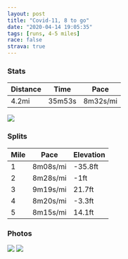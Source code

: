 ```yaml
---
layout: post
title: "Covid-11, 8 to go"
date: "2020-04-14 19:05:35"
tags: [runs, 4-5 miles]
race: false
strava: true
---
```


### Stats

| Distance | Time | Pace |
|----------|------|------|
|4.2mi|35m53s|8m32s/mi|

<img src='https://maps.googleapis.com/maps/api/staticmap?maptype=roadmap&path=enc:uewwFjqsbMWZBA[Ae@Ue@e@IGk@Ma@WGAG?OKUA[S[MCHKFWDi@EWJWRYl@Qx@g@r@u@bBCf@_@|AOz@a@nAU`@IJUh@?^M~@ENKDEHC?ORGPEh@Ob@Ip@Wf@UB[HYKE?@?GCKKkAu@][KGQF[X[r@C?OG]g@Ye@_@}@c@e@KSWWi@w@Oi@Q]m@y@w@m@q@Y]KMAKG[[m@]w@m@mBoAw@s@U][Ui@[s@Ya@Yk@WaAs@kAq@YMuAeA_@Uw@[k@a@s@k@u@_@S@MFI@_@Oe@Ww@Qy@GyBCm@Kw@e@yAgA}@g@WUSW[Qq@o@WQKW@CGIMESCMEMACEGFK@OKAEM?CDO?[SYKy@c@_@YAIFUK]IGMDMXC?a@Uy@Km@C]IOQS_@GSAK@IGYQUqA_AWGq@Wc@Ys@w@IQ_@m@c@WGOICMMKQSQQWg@a@[IkBkAUCEIMKo@a@wAs@AJCF?p@DFHr@?jCBdEH~@@`@FEBK?eAG{C@mAMeAAMBSJo@?SHOAODSBGHCLO?ECEZ@TGv@?NBBPTL`@HT@TAJCLGTALJ@Jf@Rl@FLGNB`@^p@Jp@RZ^h@Zx@`Ab@VLLZJNNNFLEFGRg@JMJg@R_@AKBGF?AGPNBH?DA@?DHJBIRMJO\Uj@i@XMEGJ?FIPJZ\@ODLJJA@R@CCQ?EDHBNLf@PBHRJf@j@HD`@Zd@L?AFLJ@^b@f@r@CNDA@ICQ@@V@`@Ll@b@f@Jf@BPHZBFCf@?J@JFFJTLBE?CHDPTHDVt@EVBHZR`@h@NFXVjAf@ZR^JPVTFJFH?XHf@\`@J\XF@JLJV`@ZLR|@l@HNn@b@N?PH`@\ZLPT`@Ph@h@^TFRD@|@b@F@HHNFJHHR`@BZNlApAt@TPLLL`@TLAPDTANNPFl@Nb@b@PJjAjARLHDJ?DCH@TPTJP@d@LIHF@XVj@F\NNA?AKFG@EIAo@DMCi@NWNIn@KDCHQLG|@uANq@DEAOFC?c@BC?MBGAIHEBOPOT?LEH?DDZ@RNTHFLNLt@LL@JDPTRJN^FBBLAv@JTf@P`@P@B`@Nb@XZJPVJZFBP^XJHO^Qb@BHF?GJBPL\`@FDEWBST]NG&key=AIzaSyC1MId7bFpkLXNAaYhBSTb8jLyiSqzbDtM&size=800x800&markers=color:yellow|label:S|40.75627,-73.99718&markers=color:green|label:F|40.75671000000007,-73.99713999999994'>

### Splits

| Mile | Pace | Elevation |
|------|------|-----------|
|1|8m08s/mi|-35.8ft|
|2|8m28s/mi|-1ft|
|3|9m19s/mi|21.7ft|
|4|8m20s/mi|-3.3ft|
|5|8m15s/mi|14.1ft|

### Photos
<img src='https://dgtzuqphqg23d.cloudfront.net/A_P7nv9YiV21BUGlN9oOO-pPsUKe5PncOPI60zq3XfU-576x768.jpg'>

<img src='https://dgtzuqphqg23d.cloudfront.net/mmzn-UBwn2Gh46icvLTR8TSSSfsLXEMOjfJcVk1k8wQ-768x768.jpg'>
